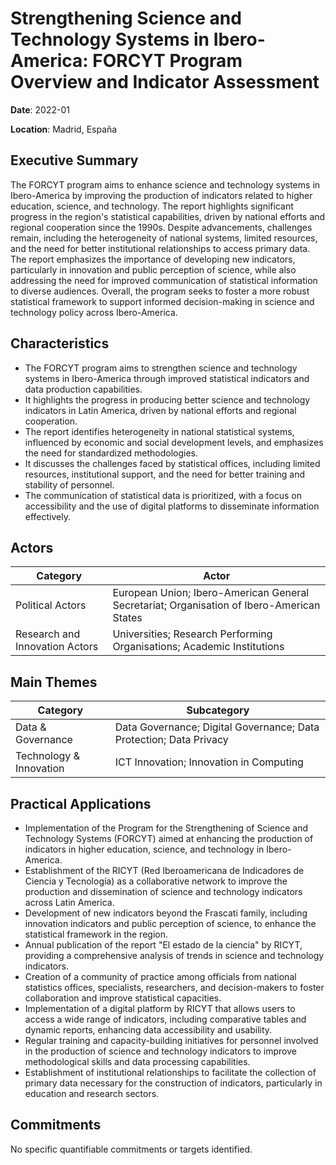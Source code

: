 # Strengthening Science and Technology Systems in Ibero-America: FORCYT Program Overview and Indicator Assessment

**Date**: 2022-01

**Location**: Madrid, España

## Executive Summary

The FORCYT program aims to enhance science and technology systems in Ibero-America by improving the production of indicators related to higher education, science, and technology. The report highlights significant progress in the region's statistical capabilities, driven by national efforts and regional cooperation since the 1990s. Despite advancements, challenges remain, including the heterogeneity of national systems, limited resources, and the need for better institutional relationships to access primary data. The report emphasizes the importance of developing new indicators, particularly in innovation and public perception of science, while also addressing the need for improved communication of statistical information to diverse audiences. Overall, the program seeks to foster a more robust statistical framework to support informed decision-making in science and technology policy across Ibero-America.

## Characteristics

- The FORCYT program aims to strengthen science and technology systems in Ibero-America through improved statistical indicators and data production capabilities.
- It highlights the progress in producing better science and technology indicators in Latin America, driven by national efforts and regional cooperation.
- The report identifies heterogeneity in national statistical systems, influenced by economic and social development levels, and emphasizes the need for standardized methodologies.
- It discusses the challenges faced by statistical offices, including limited resources, institutional support, and the need for better training and stability of personnel.
- The communication of statistical data is prioritized, with a focus on accessibility and the use of digital platforms to disseminate information effectively.

## Actors

| Category | Actor |
| --- | --- |
| Political Actors | European Union; Ibero-American General Secretariat; Organisation of Ibero-American States |
| Research and Innovation Actors | Universities; Research Performing Organisations; Academic Institutions |

## Main Themes

| Category | Subcategory |
| --- | --- |
| Data & Governance | Data Governance; Digital Governance; Data Protection; Data Privacy |
| Technology & Innovation | ICT Innovation; Innovation in Computing |

## Practical Applications

- Implementation of the Program for the Strengthening of Science and Technology Systems (FORCYT) aimed at enhancing the production of indicators in higher education, science, and technology in Ibero-America.
- Establishment of the RICYT (Red Iberoamericana de Indicadores de Ciencia y Tecnología) as a collaborative network to improve the production and dissemination of science and technology indicators across Latin America.
- Development of new indicators beyond the Frascati family, including innovation indicators and public perception of science, to enhance the statistical framework in the region.
- Annual publication of the report "El estado de la ciencia" by RICYT, providing a comprehensive analysis of trends in science and technology indicators.
- Creation of a community of practice among officials from national statistics offices, specialists, researchers, and decision-makers to foster collaboration and improve statistical capacities.
- Implementation of a digital platform by RICYT that allows users to access a wide range of indicators, including comparative tables and dynamic reports, enhancing data accessibility and usability.
- Regular training and capacity-building initiatives for personnel involved in the production of science and technology indicators to improve methodological skills and data processing capabilities.
- Establishment of institutional relationships to facilitate the collection of primary data necessary for the construction of indicators, particularly in education and research sectors.

## Commitments

No specific quantifiable commitments or targets identified.